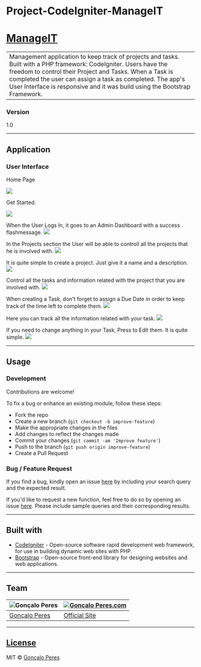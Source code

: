 # Project-CodeIgniter-ManageIT



# [ManageIT](https://github.com/goncaloperes/Project-CodeIgniter-ManageIT)

<table>
<tr>
<td>
Management application to keep track of projects and tasks. Built with a PHP framework: CodeIgniter.
  Users have the freedom to control their Project and Tasks.
  When a Task is completed the user can assign a task as completed.
  The app's User Interface is responsive and it was build using the Bootstrap Framework.
</td>
</tr>
</table>

### Version
1.0


---

## Application

### User Interface

Home Page

![](https://github.com/goncaloperes/Project-CodeIgniter-ManageIT/blob/master/Snapshots/Home.png)

Get Started.

![](https://github.com/goncaloperes/Project-CodeIgniter-ManageIT/blob/master/Snapshots/Get_Started.png)

When the User Logs In, it goes to an Admin Dashboard with a success flashmessage.
![](https://github.com/goncaloperes/Project-CodeIgniter-ManageIT/blob/master/Snapshots/Welcome.png)

In the Projects section the User will be able to controll all the projects that he is involved with.
![](https://github.com/goncaloperes/Project-CodeIgniter-ManageIT/blob/master/Snapshots/Projects.png)

It is quite simple to create a project. Just give it a name and a description.
![](https://github.com/goncaloperes/Project-CodeIgniter-ManageIT/blob/master/Snapshots/Create_Project.png)

Control all the tasks and information related with the project that you are involved with.
![](https://github.com/goncaloperes/Project-CodeIgniter-ManageIT/blob/master/Snapshots/Project_Page.png)

When creating a Task, don't forget to assign a Due Date in order to keep track of the time left to complete them.
![](https://github.com/goncaloperes/Project-CodeIgniter-ManageIT/blob/master/Snapshots/Create_Task.png)

Here you can track all the information related with your task.
![](https://github.com/goncaloperes/Project-CodeIgniter-ManageIT/blob/master/Snapshots/Task.png)

If you need to change anything in your Task, Press to Edit them. It is quite simple.
![](https://github.com/goncaloperes/Project-CodeIgniter-ManageIT/blob/master/Snapshots/edit_task.png)

---

## Usage

### Development
Contributions are welcome!

To fix a bug or enhance an existing module, follow these steps:

- Fork the repo
- Create a new branch (`git checkout -b improve-feature`)
- Make the appropriate changes in the files
- Add changes to reflect the changes made
- Commit your changes (`git commit -am 'Improve feature'`)
- Push to the branch (`git push origin improve-feature`)
- Create a Pull Request 

### Bug / Feature Request

If you find a bug, kindly open an issue [here](https://github.com/goncaloperes/Project-CodeIgniter-ManageIT/issues/new) by including your search query and the expected result.

If you'd like to request a new function, feel free to do so by opening an issue [here](https://github.com/goncaloperes/Project-CodeIgniter-ManageIT/issues/new). Please include sample queries and their corresponding results.

---

## Built with 

- [CodeIgniter](https://codeigniter.com/) - Open-source software rapid development web framework, for use in building dynamic web sites with PHP.
- [Bootstrap](https://getbootstrap.com) -  Open-source front-end library for designing websites and web applications.

---

## Team

![Gonçalo Peres](https://media-exp2.licdn.com/mpr/mpr/shrinknp_200_200/AAIA_wDGAAAAAQAAAAAAAAqTAAAAJDBlZTE3MmI0LWNmNjgtNDM3MS1iMzRmLTI0ZGQ1MGRlMWE1Yw.jpg)  | [![Goncalo Peres.com]()](https://goncaloperes.com/)
---|---
[Gonçalo Peres](https://github.com/goncaloperes) |[Official Site](https://goncaloperes.com)


---

## [License](https://github.com/goncaloperes/Project-CodeIgniter-ManageIT/blob/master/LICENSE)

MIT © [Gonçalo Peres](https://goncaloperes.github.io)
